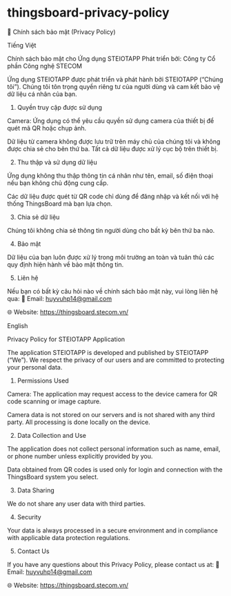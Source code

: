 # thingsboard-privacy-policy

📄 Chính sách bảo mật (Privacy Policy)

Tiếng Việt

Chính sách bảo mật cho Ứng dụng STEIOTAPP
Phát triển bởi: Công ty Cổ phần Công nghệ STECOM

Ứng dụng STEIOTAPP được phát triển và phát hành bởi STEIOTAPP (“Chúng tôi”).
Chúng tôi tôn trọng quyền riêng tư của người dùng và cam kết bảo vệ dữ liệu cá nhân của bạn.

1. Quyền truy cập được sử dụng

Camera: Ứng dụng có thể yêu cầu quyền sử dụng camera của thiết bị để quét mã QR hoặc chụp ảnh.

Dữ liệu từ camera không được lưu trữ trên máy chủ của chúng tôi và không được chia sẻ cho bên thứ ba. Tất cả dữ liệu được xử lý cục bộ trên thiết bị.

2. Thu thập và sử dụng dữ liệu

Ứng dụng không thu thập thông tin cá nhân như tên, email, số điện thoại nếu bạn không chủ động cung cấp.

Các dữ liệu được quét từ QR code chỉ dùng để đăng nhập và kết nối với hệ thống ThingsBoard mà bạn lựa chọn.

3. Chia sẻ dữ liệu

Chúng tôi không chia sẻ thông tin người dùng cho bất kỳ bên thứ ba nào.

4. Bảo mật

Dữ liệu của bạn luôn được xử lý trong môi trường an toàn và tuân thủ các quy định hiện hành về bảo mật thông tin.

5. Liên hệ

Nếu bạn có bất kỳ câu hỏi nào về chính sách bảo mật này, vui lòng liên hệ qua:
📧 Email: huyvuhp14@gmail.com

🌐 Website: https://thingsboard.stecom.vn/

English

Privacy Policy for STEIOTAPP Application

The application STEIOTAPP is developed and published by STEIOTAPP (“We”).
We respect the privacy of our users and are committed to protecting your personal data.

1. Permissions Used

Camera: The application may request access to the device camera for QR code scanning or image capture.

Camera data is not stored on our servers and is not shared with any third party. All processing is done locally on the device.

2. Data Collection and Use

The application does not collect personal information such as name, email, or phone number unless explicitly provided by you.

Data obtained from QR codes is used only for login and connection with the ThingsBoard system you select.

3. Data Sharing

We do not share any user data with third parties.

4. Security

Your data is always processed in a secure environment and in compliance with applicable data protection regulations.

5. Contact Us

If you have any questions about this Privacy Policy, please contact us at:
📧 Email: huyvuhp14@gmail.com

🌐 Website: https://thingsboard.stecom.vn/

